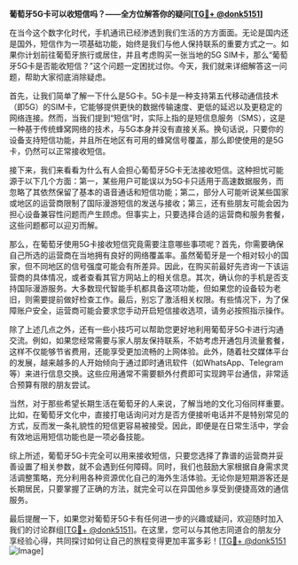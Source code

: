 **葡萄牙5G卡可以收短信吗？——全方位解答你的疑问[[TG💪+ @donk5151](https://t.me/s/donk5151)]**

在当今这个数字化时代，手机通讯已经渗透到我们生活的方方面面。无论是国内还是国外，短信作为一项基础功能，始终是我们与他人保持联系的重要方式之一。如果你计划前往葡萄牙旅行或居住，并且考虑购买一张当地的5G SIM卡，那么“葡萄牙5G卡是否能收短信？”这个问题一定困扰过你。今天，我们就来详细解答这一问题，帮助大家彻底消除疑虑。

首先，让我们简单了解一下什么是5G卡。5G卡是一种支持第五代移动通信技术（即5G）的SIM卡，它能够提供更快的数据传输速度、更低的延迟以及更稳定的网络连接。然而，当我们提到“短信”时，实际上指的是短信息服务（SMS），这是一种基于传统蜂窝网络的技术，与5G本身并没有直接关系。换句话说，只要你的设备支持短信功能，并且所在地区有可用的蜂窝信号覆盖，那么即使使用的是5G卡，仍然可以正常接收短信。

接下来，我们来看看为什么有人会担心葡萄牙5G卡无法接收短信。这种担忧可能源于以下几个方面：第一，某些用户可能误以为5G卡只适用于高速数据服务，而忽略了其依然保留了基本的语音通话和短信功能；第二，部分人可能听说某些国家或地区的运营商限制了国际漫游短信的发送与接收；第三，还有些朋友可能会因为担心设备兼容性问题而产生顾虑。但事实上，只要选择合适的运营商和服务套餐，这些问题都可以迎刃而解。

那么，在葡萄牙使用5G卡接收短信究竟需要注意哪些事项呢？首先，你需要确保自己所选的运营商在当地拥有良好的网络覆盖率。虽然葡萄牙是一个相对较小的国家，但不同地区的信号强度可能会有所差异。因此，在购买前最好先咨询一下该运营商的具体情况，或者查看其官方网站上的相关信息。其次，确认你的手机是否支持国际漫游服务。大多数现代智能手机都具备这项功能，但如果您的设备较为老旧，则需要提前做好检查工作。最后，别忘了激活相关权限。有些情况下，为了保障账户安全，运营商可能会要求您手动开启短信接收选项，请务必按照指示操作。

除了上述几点之外，还有一些小技巧可以帮助您更好地利用葡萄牙5G卡进行沟通交流。例如，如果您经常需要与家人朋友保持联系，不妨考虑开通包月流量套餐，这样不仅能够节省费用，还能享受更加流畅的上网体验。此外，随着社交媒体平台的发展，越来越多的人开始倾向于通过即时通讯软件（如WhatsApp、Telegram等）来进行信息交换。这些应用通常不需要额外付费即可实现跨平台通信，非常适合预算有限的朋友尝试。

当然，对于那些希望长期生活在葡萄牙的人来说，了解当地的文化习俗同样重要。比如，在葡萄牙文化中，直接打电话询问对方是否方便接听电话并不是特别常见的方式，反而发一条礼貌性的短信更容易被接受。因此，即便是在日常生活中，学会有效地运用短信功能也是一项必备技能。

综上所述，葡萄牙5G卡完全可以用来接收短信，只要您选择了靠谱的运营商并妥善设置了相关参数，就不会遇到任何障碍。同时，我们也鼓励大家根据自身需求灵活调整策略，充分利用各种资源优化自己的海外生活体验。无论你是短期游客还是长期居民，只要掌握了正确的方法，就完全可以在异国他乡享受到便捷高效的通信服务。

最后提醒一下，如果您对葡萄牙5G卡有任何进一步的兴趣或疑问，欢迎随时加入我们的讨论群组[[TG💪+ @donk5151](https://t.me/s/donk5151)]。在这里，您可以与其他志同道合的朋友分享经验心得，共同探讨如何让自己的旅程变得更加丰富多彩！[[TG💪+ @donk5151](https://t.me/s/donk5151) ![Image](https://i.postimg.cc/rwNCRYN7/Snipaste-2025-04-30-17-27-05.png)]